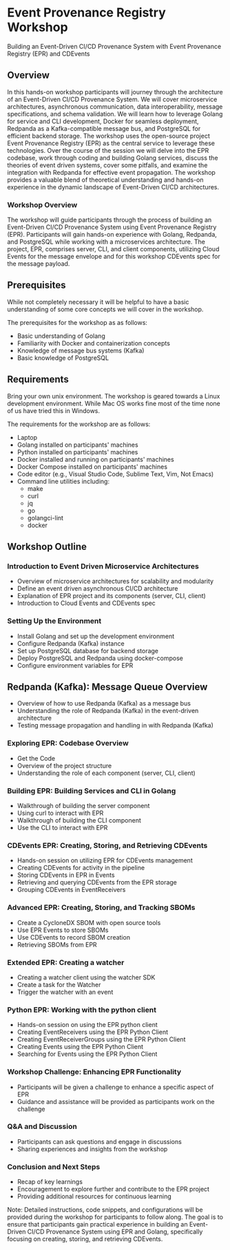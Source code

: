 # Event Provenance Registry Workshop

Building an Event-Driven CI/CD Provenance System with Event Provenance Registry
(EPR) and CDEvents

## Overview

In this hands-on workshop participants will journey through the architecture of
an Event-Driven CI/CD Provenance System. We will cover microservice
architectures, asynchronous communication, data interoperability, message
specifications, and schema validation. We will learn how to leverage Golang for
service and CLI development, Docker for seamless deployment, Redpanda as a
Kafka-compatible message bus, and PostgreSQL for efficient backend storage. The
workshop uses the open-source project Event Provenance Registry (EPR) as the
central service to leverage these technologies. Over the course of the session
we will delve into the EPR codebase, work through coding and building Golang
services, discuss the theories of event driven systems, cover some pitfalls, and
examine the integration with Redpanda for effective event propagation. The
workshop provides a valuable blend of theoretical understanding and hands-on
experience in the dynamic landscape of Event-Driven CI/CD architectures.

### Workshop Overview

The workshop will guide participants through the process of building an
Event-Driven CI/CD Provenance System using Event Provenance Registry (EPR).
Participants will gain hands-on experience with Golang, Redpanda, and PostgreSQL
while working with a microservices architecture. The project, EPR, comprises
server, CLI, and client components, utilizing Cloud Events for the message
envelope and for this workshop CDEvents spec for the message payload.

## Prerequisites

While not completely necessary it will be helpful to have a basic understanding
of some core concepts we will cover in the workshop.

The prerequisites for the workshop as as follows:

- Basic understanding of Golang
- Familiarity with Docker and containerization concepts
- Knowledge of message bus systems (Kafka)
- Basic knowledge of PostgreSQL

## Requirements

Bring your own unix environment. The workshop is geared towards a Linux
development environment. While Mac OS works fine most of the time none of us
have tried this in Windows.

The requirements for the workshop are as follows:

- Laptop
- Golang installed on participants' machines
- Python installed on participants' machines
- Docker installed and running on participants' machines
- Docker Compose installed on participants' machines
- Code editor (e.g., Visual Studio Code, Sublime Text, Vim, Not Emacs)
- Command line utilities including:
  - make
  - curl
  - jq
  - go
  - golangci-lint
  - docker

## Workshop Outline

### Introduction to Event Driven Microservice Architectures

- Overview of microservice architectures for scalability and modularity
- Define an event driven asynchronous CI/CD architecture
- Explanation of EPR project and its components (server, CLI, client)
- Introduction to Cloud Events and CDEvents spec

### Setting Up the Environment

- Install Golang and set up the development environment
- Configure Redpanda (Kafka) instance
- Set up PostgreSQL database for backend storage
- Deploy PostgreSQL and Redpanda using docker-compose
- Configure environment variables for EPR

## Redpanda (Kafka): Message Queue Overview

- Overview of how to use Redpanda (Kafka) as a message bus
- Understanding the role of Redpanda (Kafka) in the event-driven architecture
- Testing message propagation and handling in with Redpanda (Kafka)

### Exploring EPR: Codebase Overview

- Get the Code
- Overview of the project structure
- Understanding the role of each component (server, CLI, client)

### Building EPR: Building Services and CLI in Golang

- Walkthrough of building the server component
- Using curl to interact with EPR
- Walkthrough of building the CLI component
- Use the CLI to interact with EPR

### CDEvents EPR: Creating, Storing, and Retrieving CDEvents

- Hands-on session on utilizing EPR for CDEvents management
- Creating CDEvents for activity in the pipeline
- Storing CDEvents in EPR in Events
- Retrieving and querying CDEvents from the EPR storage
- Grouping CDEvents in EventReceivers

### Advanced EPR: Creating, Storing, and Tracking SBOMs

- Create a CycloneDX SBOM with open source tools
- Use EPR Events to store SBOMs
- Use CDEvents to record SBOM creation
- Retrieving SBOMs from EPR

### Extended EPR: Creating a watcher

- Creating a watcher client using the watcher SDK
- Create a task for the Watcher
- Trigger the watcher with an event

### Python EPR: Working with the python client

- Hands-on session on using the EPR python client
- Creating EventReceivers using the EPR Python Client
- Creating EventReceiverGroups using the EPR Python Client
- Creating Events using the EPR Python Client
- Searching for Events using the EPR Python Client

### Workshop Challenge: Enhancing EPR Functionality

- Participants will be given a challenge to enhance a specific aspect of EPR
- Guidance and assistance will be provided as participants work on the challenge

### Q&A and Discussion

- Participants can ask questions and engage in discussions
- Sharing experiences and insights from the workshop

### Conclusion and Next Steps

- Recap of key learnings
- Encouragement to explore further and contribute to the EPR project
- Providing additional resources for continuous learning

Note: Detailed instructions, code snippets, and configurations will be provided
during the workshop for participants to follow along. The goal is to ensure that
participants gain practical experience in building an Event-Driven CI/CD
Provenance System using EPR and Golang, specifically focusing on creating,
storing, and retrieving CDEvents.
